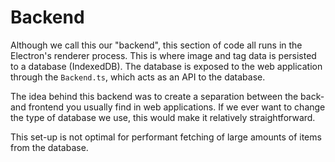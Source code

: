 # Backend

Although we call this our "backend", this section of code all runs in the Electron's renderer process.
This is where image and tag data is persisted to a database (IndexedDB).
The database is exposed to the web application through the `Backend.ts`, which acts as an API to the database.

The idea behind this backend was to create a separation between the back- and frontend you usually find in web applications.
If we ever want to change the type of database we use, this would make it relatively straightforward.

This set-up is not optimal for performant fetching of large amounts of items from the database.

